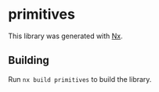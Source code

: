 # primitives

This library was generated with [Nx](https://nx.dev).

## Building

Run `nx build primitives` to build the library.
